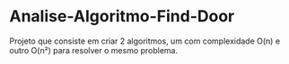 # Analise-Algoritmo-Find-Door
Projeto que consiste em criar 2 algoritmos, um com complexidade O(n) e outro O(n²) para resolver o mesmo problema.
